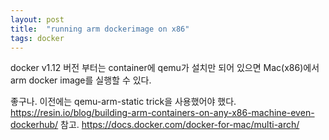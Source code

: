 ```yaml
---
layout: post
title:  "running arm dockerimage on x86"
tags: docker
---
```


docker v1.12 버전 부터는 container에 qemu가 설치만 되어 있으면 Mac(x86)에서 arm docker image를 실행할 수 있다.

좋구나.
이전에는 qemu-arm-static trick을 사용했어야 했다. https://resin.io/blog/building-arm-containers-on-any-x86-machine-even-dockerhub/ 참고.
https://docs.docker.com/docker-for-mac/multi-arch/
